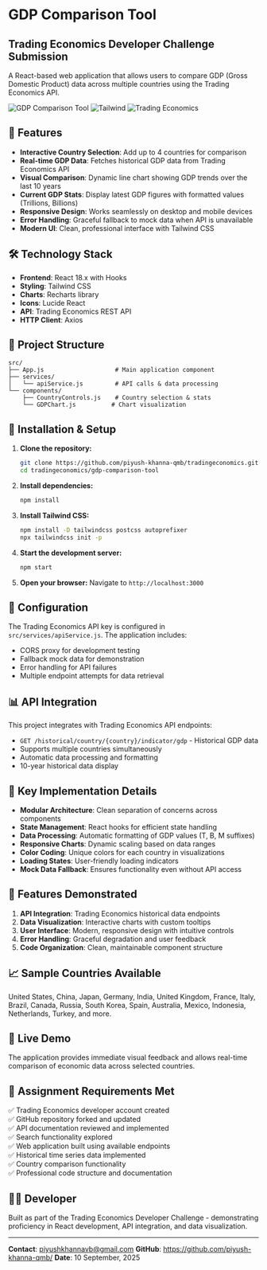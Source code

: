 # GDP Comparison Tool
## Trading Economics Developer Challenge Submission

A React-based web application that allows users to compare GDP (Gross Domestic Product) data across multiple countries using the Trading Economics API.

![GDP Comparison Tool](https://img.shields.io/badge/React-18.x-blue) ![Tailwind](https://img.shields.io/badge/TailwindCSS-3.x-green) ![Trading Economics](https://img.shields.io/badge/API-Trading%20Economics-orange)

## 🚀 Features

- **Interactive Country Selection**: Add up to 4 countries for comparison
- **Real-time GDP Data**: Fetches historical GDP data from Trading Economics API
- **Visual Comparison**: Dynamic line chart showing GDP trends over the last 10 years
- **Current GDP Stats**: Display latest GDP figures with formatted values (Trillions, Billions)
- **Responsive Design**: Works seamlessly on desktop and mobile devices
- **Error Handling**: Graceful fallback to mock data when API is unavailable
- **Modern UI**: Clean, professional interface with Tailwind CSS

## 🛠️ Technology Stack

- **Frontend**: React 18.x with Hooks
- **Styling**: Tailwind CSS
- **Charts**: Recharts library
- **Icons**: Lucide React
- **API**: Trading Economics REST API
- **HTTP Client**: Axios

## 📁 Project Structure

```
src/
├── App.js                    # Main application component
├── services/
│   └── apiService.js         # API calls & data processing
└── components/
    ├── CountryControls.js    # Country selection & stats
    └── GDPChart.js          # Chart visualization
```

## 🚀 Installation & Setup

1. **Clone the repository:**
   ```bash
   git clone https://github.com/piyush-khanna-qmb/tradingeconomics.git
   cd tradingeconomics/gdp-comparison-tool
   ```

2. **Install dependencies:**
   ```bash
   npm install
   ```

3. **Install Tailwind CSS:**
   ```bash
   npm install -D tailwindcss postcss autoprefixer
   npx tailwindcss init -p
   ```

4. **Start the development server:**
   ```bash
   npm start
   ```

5. **Open your browser:**
   Navigate to `http://localhost:3000`

## 🔧 Configuration

The Trading Economics API key is configured in `src/services/apiService.js`. The application includes:

- CORS proxy for development testing
- Fallback mock data for demonstration
- Error handling for API failures
- Multiple endpoint attempts for data retrieval

## 📊 API Integration

This project integrates with Trading Economics API endpoints:

- `GET /historical/country/{country}/indicator/gdp` - Historical GDP data
- Supports multiple countries simultaneously
- Automatic data processing and formatting
- 10-year historical data display

## 🎯 Key Implementation Details

- **Modular Architecture**: Clean separation of concerns across components
- **State Management**: React hooks for efficient state handling  
- **Data Processing**: Automatic formatting of GDP values (T, B, M suffixes)
- **Responsive Charts**: Dynamic scaling based on data ranges
- **Color Coding**: Unique colors for each country in visualizations
- **Loading States**: User-friendly loading indicators
- **Mock Data Fallback**: Ensures functionality even without API access

## 🌟 Features Demonstrated

1. **API Integration**: Trading Economics historical data endpoints
2. **Data Visualization**: Interactive charts with custom tooltips
3. **User Interface**: Modern, responsive design with intuitive controls
4. **Error Handling**: Graceful degradation and user feedback
5. **Code Organization**: Clean, maintainable component structure

## 📈 Sample Countries Available

United States, China, Japan, Germany, India, United Kingdom, France, Italy, Brazil, Canada, Russia, South Korea, Spain, Australia, Mexico, Indonesia, Netherlands, Turkey, and more.

## 🔗 Live Demo

The application provides immediate visual feedback and allows real-time comparison of economic data across selected countries.

## 📝 Assignment Requirements Met

✅ Trading Economics developer account created  
✅ GitHub repository forked and updated  
✅ API documentation reviewed and implemented  
✅ Search functionality explored  
✅ Web application built using available endpoints  
✅ Historical time series data implemented  
✅ Country comparison functionality  
✅ Professional code structure and documentation  

## 👨‍💻 Developer

Built as part of the Trading Economics Developer Challenge - demonstrating proficiency in React development, API integration, and data visualization.

---

**Contact**: piyushkhannavb@gmail.com 
**GitHub**: https://github.com/piyush-khanna-qmb/
**Date**: 10 September, 2025